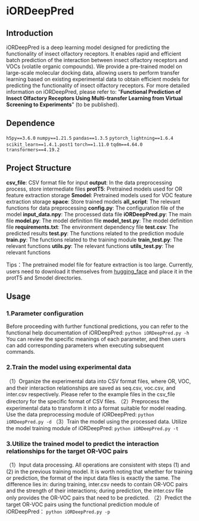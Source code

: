 # iORDeepPred

## Introduction
iORDeepPred is a deep learning model designed for predicting the functionality of insect olfactory receptors. It enables rapid and efficient batch prediction of the interaction between insect olfactory receptors and VOCs (volatile organic compounds). We provide a pre-trained model on large-scale molecular docking data, allowing users to perform transfer learning based on existing experimental data to obtain efficient models for predicting the functionality of insect olfactory receptors. For more detailed information on iORDeepPred, please refer to: "**Functional Prediction of Insect Olfactory Receptors Using Multi-transfer Learning from Virtual Screening to Experiments**" (to be published).

## Dependence
`h5py==3.6.0`
`numpy==1.21.5`
`pandas==1.3.5`
`pytorch_lightning==1.6.4`
`scikit_learn==1.4.1.post1`
`torch==1.11.0`
`tqdm==4.64.0`
`transformers==4.19.2`

## Project Structure
**csv_file**: CSV format file for input
**output**: In the data preprocessing process, store intermediate files
**protT5**: Pretrained models used for OR feature extraction storage
**Smodel**: Pretrained models used for VOC feature extraction storage
**space**: Store trained models
**all_script**: The relevant functions for data preprocessing
**config.py**: The configuration file of the model
**input_data.npy**: The processed data file
**iORDeepPred.py**: The main file
**model.py**: The model definition file
**model_test.py**: The model definition file
**requirements.txt**: The environment dependency file
**test.csv**: The predicted results
**test.py**: The functions related to the prediction module
**train.py**: The functions related to the training module
**train_test.py**: The relevant functions
**utils.py**: The relevant functions
**utils_test.py**: The relevant functions

Tips：The pretrained model file for feature extraction is too large. Currently, users need to download it themselves from [hugging_face](http://www.huggingface.co) and place it in the protT5 and Smodel directories.

## Usage
### 1.Parameter configuration
Before proceeding with further functional predictions, you can refer to the functional help documentation of iORDeepPred:
`python iORDeepPred.py -h`
You can review the specific meanings of each parameter, and then users can add corresponding parameters when executing subsequent commands.

### 2.Train the model using experimental data
（1）Organize the experimental data into CSV format files, where OR, VOC, and their interaction relationships are saved as seq.csv, voc.csv, and inter.csv respectively. Please refer to the example files in the csv_file directory for the specific format of CSV files.
（2）Preprocess the experimental data to transform it into a format suitable for model reading. Use the data preprocessing module of iORDeepPred:
`python iORDeepPred.py -d`
（3）Train the model using the processed data. Utilize the model training module of iORDeepPred:
`python iORDeepPred.py -t`

### 3.Utilize the trained model to predict the interaction relationships for the target OR-VOC pairs
（1）Input data processing. All operations are consistent with steps (1) and (2) in the previous training model. It is worth noting that whether for training or prediction, the format of the input data files is exactly the same. The difference lies in: during training, inter.csv needs to contain OR-VOC pairs and the strength of their interactions; during prediction, the inter.csv file only provides the OR-VOC pairs that need to be predicted.
（2）Predict the target OR-VOC pairs using the functional prediction module of iORDeepPred：
`python iORDeepPred.py -p`


